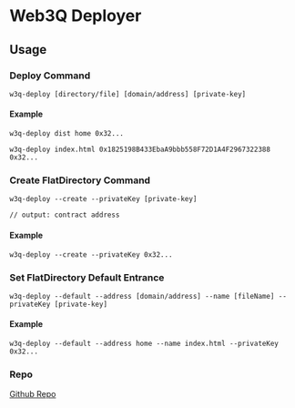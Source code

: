 # Web3Q Deployer

## Usage
### Deploy Command
```
w3q-deploy [directory/file] [domain/address] [private-key]
```

#### Example
```
w3q-deploy dist home 0x32...
```
```
w3q-deploy index.html 0x1825198B433EbaA9bbb558F72D1A4F2967322388 0x32...
```

### Create FlatDirectory Command
```
w3q-deploy --create --privateKey [private-key]

// output: contract address 
```

#### Example
```
w3q-deploy --create --privateKey 0x32...
```

### Set FlatDirectory Default Entrance
```
w3q-deploy --default --address [domain/address] --name [fileName] --privateKey [private-key]

```

#### Example
```
w3q-deploy --default --address home --name index.html --privateKey 0x32...
```

### Repo
[Github Repo](https://github.com/QuarkChain/w3q-deployer)
